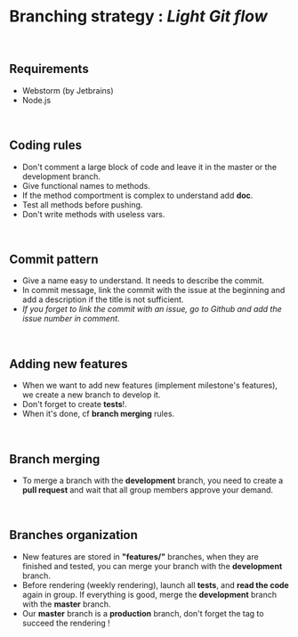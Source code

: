 # **Branching strategy** : ***Light Git flow***

<br/>

## Requirements

* Webstorm (by Jetbrains)
* Node.js

<br/>

## Coding rules

* Don't comment a large block of code and leave it in the master or the development branch.
* Give functional names to methods.
* If the method comportment is complex to understand add **doc**.
* Test all methods before pushing.
* Don't write methods with useless vars.

<br/>

## Commit pattern

* Give a name easy to understand. It needs to describe the commit.
* In commit message, link the commit with the issue at the beginning and add a description if the title is not sufficient.
* _If you forget to link the commit with an issue, go to Github and add the issue number in comment._

<br/>

## Adding new features

* When we want to add new features (implement milestone's features), we create a new branch to develop it.
* Don't forget to create **tests**!.
* When it's done, cf **branch merging** rules.

<br/>

## Branch merging

* To merge a branch with the **development** branch, you need to create a **pull request** and wait that all group members approve your demand.

<br/>

## Branches organization

* New features are stored in **"features/"** branches, when they are finished and tested, you can merge your branch with the **development** branch.
* Before rendering (weekly rendering), launch all **tests**, and **read the code** again in group. If everything is good, merge the **development** branch with the **master** branch.
* Our **master** branch is a **production** branch, don't forget the tag to succeed the rendering !
